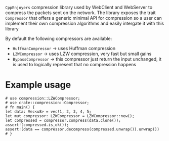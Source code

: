  `CppEnjoyers` compression library used by WebClient and WebServer to compress
  the packets sent on the network. The library exposes the trait `Compressor`
  that offers a generic minimal API for compression so a user can implement their
  own compression algorithms and easily intergate it with this library
 
  By default the following compressors are available:
  - `HuffmanCompressor` -> uses Huffman compression
  - `LZWCompressor` -> uses LZW compression, very fast but small gains
  - `BypassCompressor` -> this compressor just return the input unchanged,
       it is used to logically represent that no compression happens
 
  # Example usage
  ```
  # use compression::LZWCompressor;
  # use crate::compression::Compressor;
  # fn main() {
  let data: Vec<u8> = vec!1, 2, 3, 4, 5;
  let mut compressor: LZWCompressor = LZWCompressor::new();
  let compressed = compressor.compress(data.clone());
  assert!(compressed.is_ok());
  assert!(data == compressor.decompress(compressed.unwrap()).unwrap())
  # }
